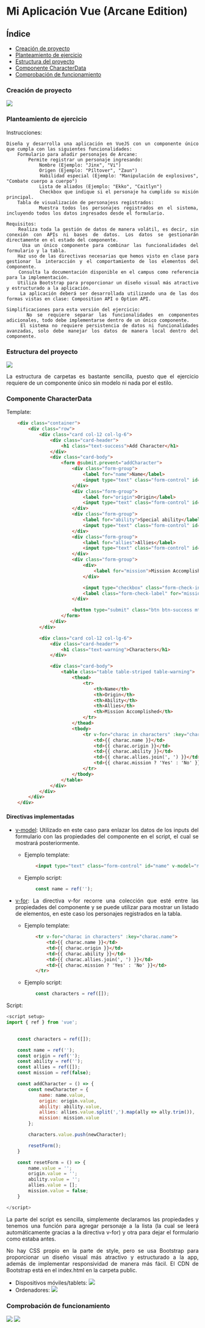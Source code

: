 <div align="justify">

# Mi Aplicación Vue (Arcane Edition)

## Índice

- [Creación de proyecto](#index01)
- [Planteamiento de ejercicio](#index02)
- [Estructura del proyecto](#index03)
- [Componente CharacterData](#index04)
- [Comprobación de funcionamiento](#index05)

### Creación de proyecto <a name="index01"></a>

<img src="img/img01.png"/>

### Planteamiento de ejercicio <a name="index02"></a>

Instrucciones:

    Diseña y desarrolla una aplicación en VueJS con un componente único que cumpla con las siguientes funcionalidades:
        Formulario para añadir personajes de Arcane:
            Permite registrar un personaje ingresando:
                Nombre (Ejemplo: "Jinx", "Vi")
                Origen (Ejemplo: "Píltover", "Zaun")
                Habilidad especial (Ejemplo: "Manipulación de explosivos", "Combate cuerpo a cuerpo")
                Lista de aliados (Ejemplo: "Ekko", "Caitlyn")
                Checkbox que indique si el personaje ha cumplido su misión principal.
        Tabla de visualización de personajess registrados:
            Muestra todos los personajes registrados en el sistema, incluyendo todos los datos ingresados desde el formulario.

    Requisitos:
        Realiza toda la gestión de datos de manera volátil, es decir, sin conexión con APIs ni bases de datos. Los datos se gestionarán directamente en el estado del componente.
        Usa un único componente para combinar las funcionalidades del formulario y la tabla.
        Haz uso de las directivas necesarias que hemos visto en clase para gestionar la interacción y el comportamiento de los elementos del componente.
        Consulta la documentación disponible en el campus como referencia para la implementación.
        Utiliza Bootstrap para proporcionar un diseño visual más atractivo y estructurado a la aplicación.
        La aplicación deberá ser desarrollada utilizando una de las dos formas vistas en clase: Composition API o Option API.

    Simplificaciones para esta versión del ejercicio:
        No se requiere separar las funcionalidades en componentes adicionales, todo debe implementarse dentro de un único componente.
        El sistema no requiere persistencia de datos ni funcionalidades avanzadas, solo debe manejar los datos de manera local dentro del componente.

### Estructura del proyecto <a name="index03"></a>

<img src="img/img02.png"/>

La estructura de carpetas es bastante sencilla, puesto que el ejercicio requiere de un componente único sin modelo ni nada por el estilo.

### Componente CharacterData <a name="index04"></a>

Template:

```html
    <div class="container">
        <div class="row">
            <div class="card col-12 col-lg-6">
                <div class="card-header">
                    <h1 class="text-success">Add Character</h1>
                </div>
                <div class="card-body">
                    <form @submit.prevent="addCharacter">
                        <div class="form-group">
                            <label for="name">Name</label>
                            <input type="text" class="form-control" id="name" v-model="name" placeholder="Enter character name"/>
                        </div>
                        <div class="form-group">
                            <label for="origin">Origin</label>
                            <input type="text" class="form-control" id="origin" v-model="origin" placeholder="Enter character origin"/>
                        </div>
                        <div class="form-group">
                            <label for="ability">Special ability</label>
                            <input type="text" class="form-control" id="ability" v-model="ability" placeholder="Enter special ability"/>
                        </div>
                        <div class="form-group">
                            <label for="allies">Allies</label>
                            <input type="text" class="form-control" id="allies" v-model="allies" placeholder="Enter allies separated by commas"/>
                        </div>
                        <div class="form-group">
                            <div>
                                <label for="mission">Mission Accomplished</label>
                            </div>

                            <input type="checkbox" class="form-check-input" id="mission" v-model="mission"/>
                            <label class="form-check-label" for="mission">Yes</label>
                        </div>

                        <button type="submit" class="btn btn-success mt-2">Add</button>
                    </form>
                </div>
            </div>

            <div class="card col-12 col-lg-6">
                <div class="card-header">
                    <h1 class="text-warning">Characters</h1>
                </div>

                <div class="card-body">
                    <table class="table table-striped table-warning">
                        <thead>
                            <tr>
                                <th>Name</th>
                                <th>Origin</th>
                                <th>Ability</th>
                                <th>Allies</th>
                                <th>Mission Accomplished</th>
                            </tr>
                        </thead>
                        <tbody>
                            <tr v-for="charac in characters" :key="charac.name">
                                <td>{{ charac.name }}</td>
                                <td>{{ charac.origin }}</td>
                                <td>{{ charac.ability }}</td>
                                <td>{{ charac.allies.join(', ') }}</td>
                                <td>{{ charac.mission ? 'Yes' : 'No' }}</td>
                            </tr>
                        </tbody>
                    </table>
                </div>
            </div>
        </div>
    </div>
```

#### Directivas implementadas

- [v-model](https://vuejs.org/api/built-in-directives.html#v-model): Utilizado en este caso para enlazar los datos de los inputs del formulario con las propiedades del componente en el script, el cual se mostrará posteriormente.
    - Ejemplo template:
        ```html
            <input type="text" class="form-control" id="name" v-model="name" placeholder="Enter character name"/>
        ```
    - Ejemplo script:
        ```js
            const name = ref('');
        ```

- [v-for](https://vuejs.org/api/built-in-directives.html#v-for): La directiva v-for recorre una colección que esté entre las propiedades del componente y se puede utilizar para mostrar un listado de elementos, en este caso los personajes registrados en la tabla.
    - Ejemplo template:
        ```html
            <tr v-for="charac in characters" :key="charac.name">
                <td>{{ charac.name }}</td>
                <td>{{ charac.origin }}</td>
                <td>{{ charac.ability }}</td>
                <td>{{ charac.allies.join(', ') }}</td>
                <td>{{ charac.mission ? 'Yes' : 'No' }}</td>
            </tr>
        ```
    - Ejemplo script:
        ```js
            const characters = ref([]);
        ```

Script:

```js
<script setup>
import { ref } from 'vue';

    
    const characters = ref([]);

    const name = ref('');
    const origin = ref('');
    const ability = ref('');
    const allies = ref([]);
    const mission = ref(false);

    const addCharacter = () => {
        const newCharacter = {
            name: name.value,
            origin: origin.value,
            ability: ability.value,
            allies: allies.value.split(',').map(ally => ally.trim()),
            mission: mission.value
        };

        characters.value.push(newCharacter);

        resetForm();
    }

    const resetForm = () => {
        name.value = '';
        origin.value = '';
        ability.value = '';
        allies.value = [];
        mission.value = false;
    }

</script>
```

La parte del script es sencilla, simplemente declaramos las propiedades y tenemos una función para agregar personaje a la lista (la cual se leerá automáticamente gracias a la directiva v-for) y otra para dejar el formulario como estaba antes.

No hay CSS propio en la parte de style, pero se usa Bootstrap para proporcionar un diseño visual más atractivo y estructurado a la app, además de implementar responsividad de manera más fácil. El CDN de Bootstrap está en el index.html en la carpeta public.

- Dispositivos móviles/tablets:
    <img src="img/img03.png"/>
- Ordenadores:
    <img src="img/img04.png"/>

### Comprobación de funcionamiento <a name="index05"></a>

<img src="img/img05.png"/>
<img src="img/img06.png"/>

</div>
